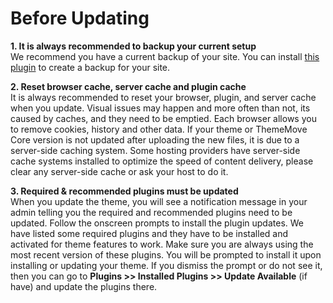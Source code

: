 # Before Updating

**1. It is always recommended to backup your current setup**\
   We recommend you have a current backup of your site. You can install [this plugin](https://wordpress.org/plugins/all-in-one-wp-migration/) to create a backup for your site.

**2. Reset browser cache, server cache and plugin cache**\
   It is always recommended to reset your browser, plugin, and server cache when you update. Visual issues may happen and more often than not, its caused by caches, and they need to be emptied. Each browser allows you to remove cookies, history and other data. If your theme or ThemeMove Core version is not updated after uploading the new files, it is due to a server-side caching system. Some hosting providers have server-side cache systems installed to optimize the speed of content delivery, please clear any server-side cache or ask your host to do it.

**3. Required & recommended plugins must be updated**\
    When you update the theme, you will see a notification message in your admin telling you the required and recommended plugins need to be updated. Follow the onscreen prompts to install the plugin updates. We have listed some required plugins and they have to be installed and activated for theme features to work. Make sure you are always using the most recent version of these plugins. You will be prompted to install it upon installing or updating your theme. If you dismiss the prompt or do not see it, then you can go to **Plugins >> Installed Plugins >> Update Available** (if have) and update the plugins there.
